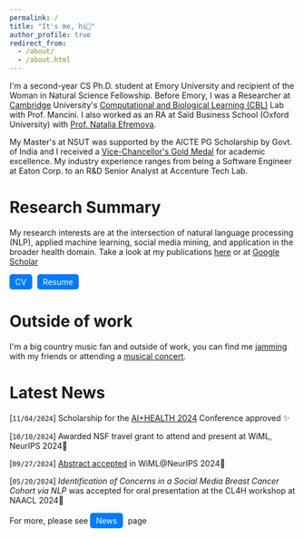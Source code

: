 ```yaml
---
permalink: /
title: "It's me, hi👋"
author_profile: true
redirect_from: 
  - /about/
  - /about.html
---
```

I'm a second-year CS Ph.D. student at Emory University and recipient of the Woman in Natural Science Fellowship. Before Emory, I was a Researcher at <a href="https://www.c2d3.cam.ac.uk/directory/34851/swati-rajwal" target="_blank">Cambridge</a> University's <a href="https://cbl-website.onrender.com/" target="_blank">Computational and Biological Learning (CBL)</a> Lab with Prof. Mancini. I also worked as an RA at Saïd Business School (Oxford University) with <a href="https://www.research.ox.ac.uk/researchers/natalia-efremova" target="_blank">Prof. Natalia Efremova</a>.

My Master's at NSUT was supported by the AICTE PG Scholarship by Govt. of India and I received a <a href="https://www.linkedin.com/feed/update/urn:li:activity:7108505289506627584/" target="_blank">Vice-Chancellor's Gold Medal</a> for academic excellence. My industry experience ranges from being a Software Engineer at Eaton Corp. to an R&D Senior Analyst at Accenture Tech Lab.

# Research Summary
My research interests are at the intersection of natural language processing (NLP), applied machine learning, social media mining, and application in the broader health domain. Take a look at my publications <a href="https://swati-rajwal.github.io/publications/" target="_blank">here</a> or at <a href="https://scholar.google.com/citations?hl=en&user=6AfEraYAAAAJ&view_op=list_works&sortby=pubdate" target="_blank">Google Scholar</a>

<a href="https://swati-rajwal.github.io/files/Swati%20Rajwal%20CV.pdf" target="_blank" class="btn" style="text-decoration: none; background-color: #007bff; color: white; padding: 5px 10px; border-radius: 5px; display: inline-block; margin-right: 5px;">CV</a>
<a href="https://swati-rajwal.github.io/files/Swati%20Rajwal%20Resume.pdf" target="_blank" class="btn" style="text-decoration: none; background-color: #007bff; color: white; padding: 5px 10px; border-radius: 5px; display: inline-block; margin-right: 5px;">Resume</a>

# Outside of work
I'm a big country music fan and outside of work, you can find me <a href="https://www.youtube.com/watch?v=cgm9iGAupL0" target="_blank">jamming</a> with my friends or attending a <a href="https://www.youtube.com/watch?v=GfivcgiiRL0" target="_blank">musical concert</a>.

# Latest News
[```11/04/2024```] Scholarship for the <a href="https://web.cvent.com/event/7a9f234c-3a15-445c-8ffb-0b1c719f56b3/summary?tm=A1z624mDZccTtq3T60mex5CAQ5_EQQSQtzFfQfXMcWM" target="_blank">AI+HEALTH 2024</a> Conference approved ✨

[```10/10/2024```] Awarded NSF travel grant to attend and present at WiML, NeurIPS 2024🍁

[```09/27/2024```] <a href="https://neurips.cc/virtual/2024/109021" target="_blank">Abstract accepted</a> in WiML@NeurIPS 2024🎉

[```05/20/2024```] _Identification of Concerns in a Social Media Breast Cancer Cohort via NLP_ was accepted for oral presentation at the CL4H workshop at NAACL 2024🎯

For more, please see <a href="https://swati-rajwal.github.io/news/" target="_blank" class="btn" style="text-decoration: none; background-color: #007bff; color: white; padding: 5px 10px; border-radius: 5px; display: inline-block; margin-right: 5px;">News</a> page

